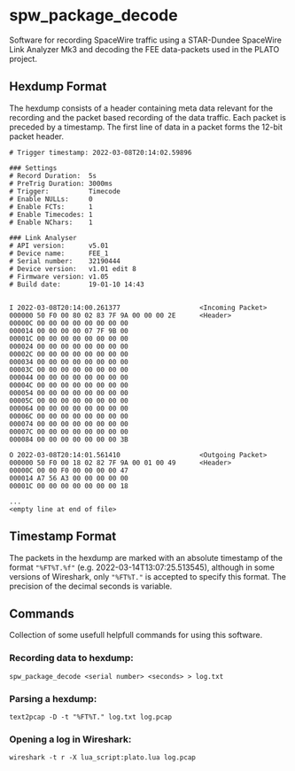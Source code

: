 # spw_package_decode

Software for recording SpaceWire traffic using a STAR-Dundee SpaceWire Link Analyzer Mk3 and decoding the FEE data-packets used in the PLATO project.


## Hexdump Format

The hexdump consists of a header containing meta data relevant for the recording and the packet based recording of the data traffic. Each packet is preceded by a timestamp. The first line of data in a packet forms the 12-bit packet header.

```
# Trigger timestamp: 2022-03-08T20:14:02.59896

### Settings
# Record Duration:	5s
# PreTrig Duration:	3000ms
# Trigger:			Timecode
# Enable NULLs:		0
# Enable FCTs:		1
# Enable Timecodes:	1
# Enable NChars:	1

### Link Analyser
# API version:		v5.01
# Device name:		FEE_1
# Serial number:	32190444
# Device version:	v1.01 edit 8
# Firmware version:	v1.05
# Build date:		19-01-10 14:43


I 2022-03-08T20:14:00.261377                    <Incoming Packet>
000000 50 F0 00 80 02 83 7F 9A 00 00 00 2E      <Header>
00000C 00 00 00 00 00 00 00 00
000014 00 00 00 00 07 7F 9B 00
00001C 00 00 00 00 00 00 00 00
000024 00 00 00 00 00 00 00 00
00002C 00 00 00 00 00 00 00 00
000034 00 00 00 00 00 00 00 00
00003C 00 00 00 00 00 00 00 00
000044 00 00 00 00 00 00 00 00
00004C 00 00 00 00 00 00 00 00
000054 00 00 00 00 00 00 00 00
00005C 00 00 00 00 00 00 00 00
000064 00 00 00 00 00 00 00 00
00006C 00 00 00 00 00 00 00 00
000074 00 00 00 00 00 00 00 00
00007C 00 00 00 00 00 00 00 00
000084 00 00 00 00 00 00 00 3B

O 2022-03-08T20:14:01.561410                    <Outgoing Packet>
000000 50 F0 00 18 02 82 7F 9A 00 01 00 49      <Header>
00000C 00 00 F0 00 00 00 00 47
000014 A7 56 A3 00 00 00 00 00
00001C 00 00 00 00 00 00 00 18

...
<empty line at end of file>
```

## Timestamp Format
The packets in the hexdump are marked with an absolute timestamp of the format `"%FT%T.%f"` (e.g. 2022-03-14T13:07:25.513545), although in some versions of Wireshark, only `"%FT%T."` is accepted to specify this format. The precision of the decimal seconds is variable.

## Commands

Collection of some usefull helpfull commands for using this software.

### Recording data to hexdump:

`spw_package_decode <serial number> <seconds> > log.txt`

### Parsing a hexdump:

`text2pcap -D -t "%FT%T." log.txt log.pcap`

### Opening a log in Wireshark:

`wireshark -t r -X lua_script:plato.lua log.pcap`